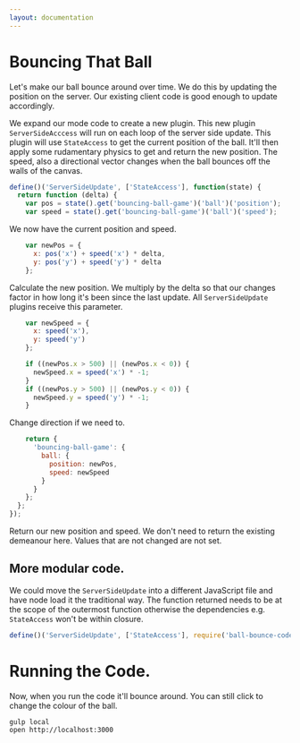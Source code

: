 ```yaml
---
layout: documentation
---
```


# Bouncing That Ball

Let's make our ball bounce around over time. We do this by updating the position on the server. Our existing client code is good enough to update accordingly.

We expand our mode code to create a new plugin. This new plugin `ServerSideAcccess` will run on each loop of the server side update. This plugin will use `StateAccess` to get the current position of the ball. It'll then apply some rudamentary physics to get and return the new position. The speed, also a directional vector changes when the ball bounces off the walls of the canvas.

~~~javascript
define()('ServerSideUpdate', ['StateAccess'], function(state) {
  return function (delta) {
    var pos = state().get('bouncing-ball-game')('ball')('position');
    var speed = state().get('bouncing-ball-game')('ball')('speed');
~~~

We now have the current position and speed.

~~~javascript
    var newPos = {
      x: pos('x') + speed('x') * delta,
      y: pos('y') + speed('y') * delta
    };
~~~

Calculate the new position. We multiply by the delta so that our changes factor in how long it's been since the last update. All `ServerSideUpdate` plugins receive this parameter.

~~~javascript
    var newSpeed = {
      x: speed('x'),
      y: speed('y')
    };

    if ((newPos.x > 500) || (newPos.x < 0)) {
      newSpeed.x = speed('x') * -1;
    }
    if ((newPos.y > 500) || (newPos.y < 0)) {
      newSpeed.y = speed('y') * -1;
    }
~~~

Change direction if we need to.

~~~javascript
    return {
      'bouncing-ball-game': {
        ball: {
          position: newPos,
          speed: newSpeed
        }
      }
    };
  };
});
~~~

Return our new position and speed. We don't need to return the existing demeanour here. Values that are not changed are not set.

## More modular code.

We could move the `ServerSideUpdate` into a different JavaScript file and have node load it the traditional way. The function returned needs to be at the scope of the outermost function otherwise the dependencies e.g. `StateAccess` won't be within closure.

~~~javascript
define()('ServerSideUpdate', ['StateAccess'], require('ball-bounce-code'));
~~~

# Running the Code.
Now, when you run the code it'll bounce around. You can still click to change the colour of the ball.

~~~shell
gulp local
open http://localhost:3000
~~~